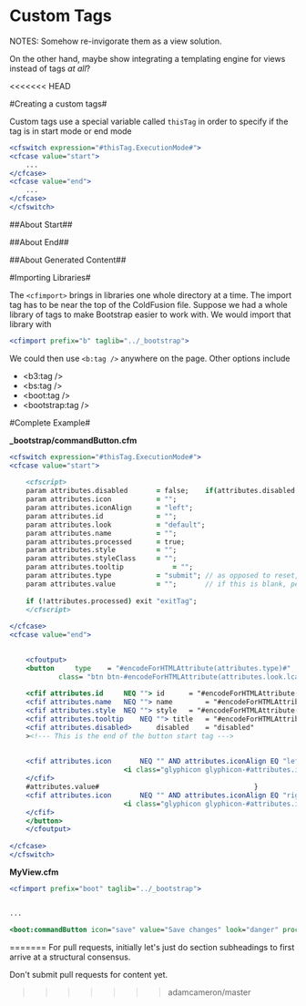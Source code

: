 # Custom Tags #

NOTES:
Somehow re-invigorate them as a view solution.

On the other hand, maybe show integrating a templating engine for views instead of tags *at all*?


<<<<<<< HEAD

#Creating a custom tags#

Custom tags use a special variable called `thisTag` in order to specify if the tag is in start mode or end mode


```cfm
<cfswitch expression="#thisTag.ExecutionMode#">
<cfcase value="start">
	...
</cfcase>
<cfcase value="end">
	...
</cfcase>
</cfswitch>
```

##About Start##


##About End##


##About Generated Content##



#Importing Libraries#


The `<cfimport>` brings in libraries one whole directory at a time. The import tag has to be near the top of the ColdFusion file. Suppose we had a whole library of tags to make Bootstrap easier to work with. We would import that library with


```cfm
<cfimport prefix="b" taglib="../_bootstrap">
```

We could then use `<b:tag />` anywhere on the page.  Other options include



*	&lt;b3:tag />
*	&lt;bs:tag />
*	&lt;boot:tag />
*	&lt;bootstrap:tag />


#Complete Example#


**_bootstrap/commandButton.cfm**


```cfm
<cfswitch expression="#thisTag.ExecutionMode#">
<cfcase value="start">
	
	<cfscript>
	param attributes.disabled		= false;	if(attributes.disabled == "disabled") attributes.disabled = true;
	param attributes.icon			= "";
	param attributes.iconAlign		= "left";
	param attributes.id				= "";
	param attributes.look			= "default";
	param attributes.name			= "";
	param attributes.processed		= true;
	param attributes.style			= "";
	param attributes.styleClass		= "";
	param attributes.tooltip			= "";
	param attributes.type			= "submit";	// as opposed to reset, use button for buttons
	param attributes.value			= "";		// if this is blank, perhaps an icon should be shown
	
	if (!attributes.processed) exit "exitTag";
	</cfscript>
	
</cfcase>	
<cfcase value="end">

	
	<cfoutput>
	<button 	type	= "#encodeForHTMLAttribute(attributes.type)#" 
			class= "btn btn-#encodeForHTMLAttribute(attributes.look.lcase())# #encodeForHTMLAttribute(attributes.styleClass)#"
	
	<cfif attributes.id		NEQ "">	id		= "#encodeForHTMLAttribute(attributes.id)#"	
	<cfif attributes.name	NEQ "">	name		= "#encodeForHTMLAttribute(attributes.name)#"	
	<cfif attributes.style	NEQ "">	style	= "#encodeForHTMLAttribute(attributes.style)#"
	<cfif attributes.tooltip	NEQ "">	title	= "#encodeForHTMLAttribute(attributes.tooltip)#"
	<cfif attributes.disabled>		disabled	= "disabled"
	><!--- This is the end of the button start tag --->
		
		
	<cfif attributes.icon 		NEQ "" AND attributes.iconAlign EQ "left">
							<i class="glyphicon glyphicon-#attributes.icon#"></i>
	</cfif>
	#attributes.value#										}
	<cfif attributes.icon 		NEQ "" AND attributes.iconAlign EQ "right">
							<i class="glyphicon glyphicon-#attributes.icon#"></i>
	</cfif>
	</button>
	</cfoutput>
	
</cfcase>	
</cfswitch>
```


**MyView.cfm**

```cfm
<cfimport prefix="boot" taglib="../_bootstrap">


...

<boot:commandButton icon="save" value="Save changes" look="danger" processed="#variables.showSaveButtons#" />

```














=======
For pull requests, initially let's just do section subheadings to first arrive at a structural consensus.

Don't submit pull requests for content yet.
>>>>>>> adamcameron/master
